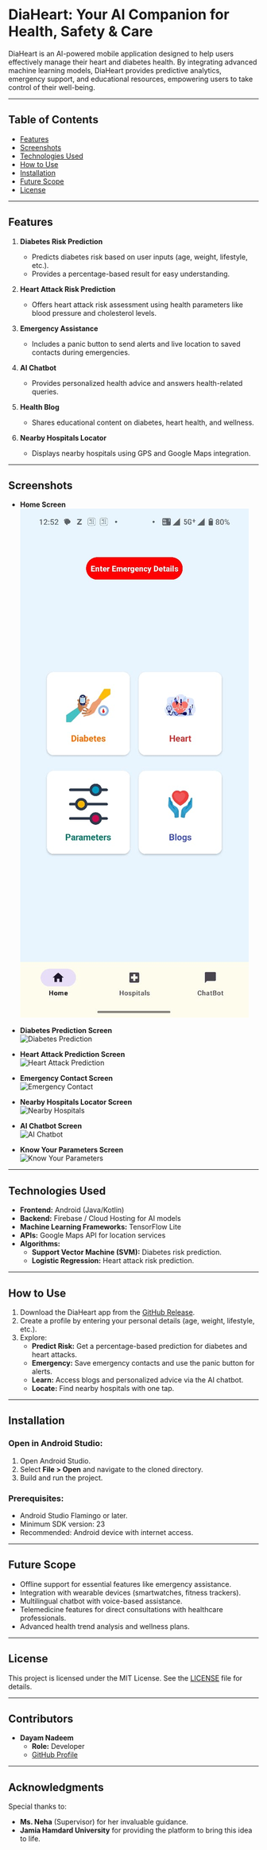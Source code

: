# **DiaHeart: Your AI Companion for Health, Safety & Care**

DiaHeart is an AI-powered mobile application designed to help users effectively manage their heart and diabetes health. By integrating advanced machine learning models, DiaHeart provides predictive analytics, emergency support, and educational resources, empowering users to take control of their well-being.

---

## **Table of Contents**
- [Features](#features)
- [Screenshots](#screenshots)
- [Technologies Used](#technologies-used)
- [How to Use](#how-to-use)
- [Installation](#installation)
- [Future Scope](#future-scope)
- [License](#license)

---

## **Features**
1. **Diabetes Risk Prediction**
   - Predicts diabetes risk based on user inputs (age, weight, lifestyle, etc.).
   - Provides a percentage-based result for easy understanding.

2. **Heart Attack Risk Prediction**
   - Offers heart attack risk assessment using health parameters like blood pressure and cholesterol levels.

3. **Emergency Assistance**
   - Includes a panic button to send alerts and live location to saved contacts during emergencies.

4. **AI Chatbot**
   - Provides personalized health advice and answers health-related queries.

5. **Health Blog**
   - Shares educational content on diabetes, heart health, and wellness.

6. **Nearby Hospitals Locator**
   - Displays nearby hospitals using GPS and Google Maps integration.

---

## **Screenshots**
- **Home Screen**  
  ![Home Screen](screenshots/HomeScreen.jpg)

- **Diabetes Prediction Screen**  
  ![Diabetes Prediction](./screenshots/diabetes_prediction_screen.png)

- **Heart Attack Prediction Screen**  
  ![Heart Attack Prediction](./screenshots/heart_attack_prediction_screen.png)

- **Emergency Contact Screen**  
  ![Emergency Contact](./screenshots/emergency_contact_screen.png)

- **Nearby Hospitals Locator Screen**  
  ![Nearby Hospitals](./screenshots/nearby_hospitals_locator_screen.png)

- **AI Chatbot Screen**  
  ![AI Chatbot](./screenshots/chatbot_screen.png)

- **Know Your Parameters Screen**  
  ![Know Your Parameters](./screenshots/know_your_parameters_screen.png)

---

## **Technologies Used**
- **Frontend:** Android (Java/Kotlin)
- **Backend:** Firebase / Cloud Hosting for AI models
- **Machine Learning Frameworks:** TensorFlow Lite
- **APIs:** Google Maps API for location services
- **Algorithms:**
  - **Support Vector Machine (SVM):** Diabetes risk prediction.
  - **Logistic Regression:** Heart attack risk prediction.

---

## **How to Use**
1. Download the DiaHeart app from the [GitHub Release](https://github.com/dayam8696/DiaHeart/releases).
2. Create a profile by entering your personal details (age, weight, lifestyle, etc.).
3. Explore:
   - **Predict Risk:** Get a percentage-based prediction for diabetes and heart attacks.
   - **Emergency:** Save emergency contacts and use the panic button for alerts.
   - **Learn:** Access blogs and personalized advice via the AI chatbot.
   - **Locate:** Find nearby hospitals with one tap.

---

## **Installation**

### Open in Android Studio:
1. Open Android Studio.
2. Select **File > Open** and navigate to the cloned directory.
3. Build and run the project.

### Prerequisites:
- Android Studio Flamingo or later.
- Minimum SDK version: 23
- Recommended: Android device with internet access.

---

## **Future Scope**
- Offline support for essential features like emergency assistance.
- Integration with wearable devices (smartwatches, fitness trackers).
- Multilingual chatbot with voice-based assistance.
- Telemedicine features for direct consultations with healthcare professionals.
- Advanced health trend analysis and wellness plans.

---

## **License**
This project is licensed under the MIT License. See the [LICENSE](LICENSE) file for details.

---

## **Contributors**
- **Dayam Nadeem**  
  - **Role:** Developer  
  - [GitHub Profile](https://github.com/dayam8696)

---

## **Acknowledgments**
Special thanks to:
- **Ms. Neha** (Supervisor) for her invaluable guidance.
- **Jamia Hamdard University** for providing the platform to bring this idea to life.

